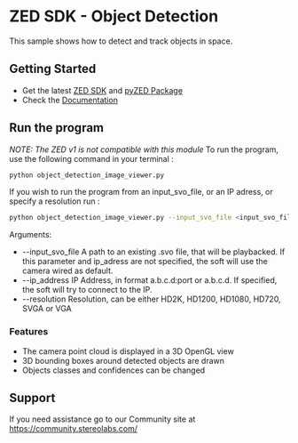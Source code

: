 # ZED SDK - Object Detection

This sample shows how to detect and track objects in space.

## Getting Started
 - Get the latest [ZED SDK](https://www.stereolabs.com/developers/release/) and [pyZED Package](https://www.stereolabs.com/docs/app-development/python/install/)
 - Check the [Documentation](https://www.stereolabs.com/docs/)
 
## Run the program
*NOTE: The ZED v1 is not compatible with this module*
To run the program, use the following command in your terminal : 
```bash
python object_detection_image_viewer.py
```
If you wish to run the program from an input_svo_file, or an IP adress, or specify a resolution run : 

```bash
python object_detection_image_viewer.py --input_svo_file <input_svo_file> --ip_address <ip_address> --resolution <resolution>
```
Arguments: 
  - --input_svo_file A path to an existing .svo file, that will be playbacked. If this parameter and ip_adress are not specified, the soft will use the camera wired as default.  
  - --ip_address IP Address, in format a.b.c.d:port or a.b.c.d. If specified, the soft will try to connect to the IP. 
  - --resolution Resolution, can be either HD2K, HD1200, HD1080, HD720, SVGA or VGA
### Features
 - The camera point cloud is displayed in a 3D OpenGL view
 - 3D bounding boxes around detected objects are drawn
 - Objects classes and confidences can be changed

## Support
If you need assistance go to our Community site at https://community.stereolabs.com/